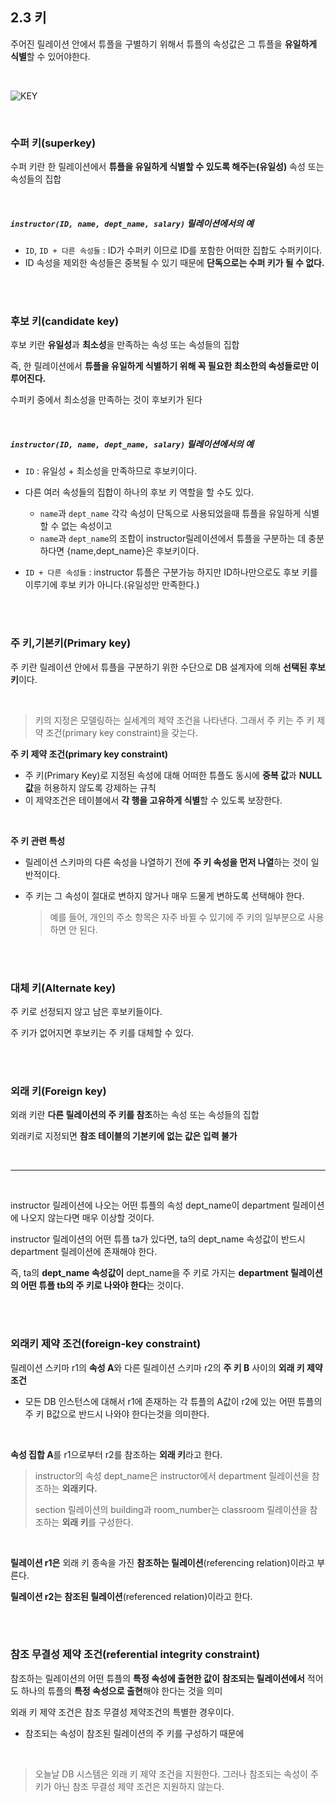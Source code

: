 ## 2.3 키

주어진 릴레이션 안에서 튜플을 구별하기 위해서 튜플의 속성값은 그 튜플을 **유일하게 식별**할 수 있어야한다.

<br/>

![KEY](https://github.com/user-attachments/assets/b179971f-685b-4061-a73d-06e759900613)

<br/>

### 수퍼 키(superkey)

수퍼 키란 한 릴레이션에서 **튜플을 유일하게 식별할 수 있도록 해주는(유일성)** 속성 또는 속성들의 집합

<br/>

##### `instructor(ID, name, dept_name, salary)` 릴레이션에서의 예

- `ID`,   `ID + 다른 속성들` : ID가 수퍼키 이므로 ID를 포함한 어떠한 집합도 수퍼키이다.
- ID 속성을 제외한 속성들은 중복될 수 있기 때문에 **단독으로는 수퍼 키가 될 수 없다.**

<br/>

<br/>

### 후보 키(candidate key)

후보 키란 **유일성**과 **최소성**을 만족하는 속성 또는 속성들의 집합

즉, 한 릴레이션에서 **튜플을 유일하게 식별하기 위해 꼭 필요한 최소한의 속성들로만 이루어진다.**

수퍼키 중에서 최소성을 만족하는 것이 후보키가 된다

<br/>

##### `instructor(ID, name, dept_name, salary)` 릴레이션에서의 예

- `ID` : 유일성 + 최소성을 만족하므로 후보키이다.

- 다른 여러 속성들의 집합이 하나의 후보 키 역할을 할 수도 있다.
  - `name`과 `dept_name` 각각 속성이 단독으로 사용되었을때 튜플을 유일하게 식별할 수 없는 속성이고
  - `name`과 `dept_name`의 조합이 instructor릴레이션에서 튜플을 구분하는 데 충분하다면 {name,dept_name}은 후보키이다.
- `ID + 다른 속성들` :  instructor 튜플은 구분가능 하지만 ID하나만으로도 후보 키를 이루기에 후보 키가 아니다.(유일성만 만족한다.)

<br/>

<br/>

### 주 키,기본키(Primary key)

주 키란 릴레이션 안에서 튜플을 구분하기 위한 수단으로 DB 설계자에 의해 **선택된 후보키**이다.

<br/>

> 키의 지정은 모델링하는 실세계의 제약 조건을 나타낸다. 그래서  주 키는 주 키 제약 조건(primary key constraint)을 갖는다.

**주 키 제약 조건(primary key constraint)**

- 주 키(Primary Key)로 지정된 속성에 대해 어떠한 튜플도 동시에 **중복 값**과 **NULL 값**을 허용하지 않도록 강제하는 규칙
- 이 제약조건은 테이블에서 **각 행을 고유하게 식별**할 수 있도록 보장한다.

<br/>

**주 키 관련 특성**

- 릴레이션 스키마의 다른 속성을 나열하기 전에 **주 키 속성을 먼저 나열**하는 것이 일반적이다.

- 주 키는 그 속성이 절대로 변하지 않거나 매우 드물게 변하도록 선택해야 한다.

  > 예를 들어, 개인의 주소 항목은 자주 바뀔 수 있기에 주 키의 일부분으로 사용하면 안 된다.

<br/>

<br/>

### 대체 키(Alternate key)

주 키로 선정되지 않고 남은 후보키들이다.

주 키가 없어지면 후보키는 주 키를 대체할 수 있다.

<br/>

<br/>

### 외래 키(Foreign key)

외래 키란 **다른 릴레이션의 주 키를 참조**하는 속성 또는 속성들의 집합

외래키로 지정되면 **참조 테이블의 기본키에 없는 값은 입력 불가**

<br/>

-------

<br/>

instructor 릴레이션에 나오는 어떤 튜플의 속성 dept_name이 department 릴레이션에 나오지 않는다면 매우 이상할 것이다. 

instructor 릴레이션의 어떤 튜플 ta가 있다면, ta의 dept_name 속성값이 반드시 department 릴레이션에 존재해야 한다.

즉, ta의 **dept_name 속성값이** dept_name을 주 키로 가지는 **department 릴레이션의 어떤 튜플 tb의 주 키로 나와야 한다**는 것이다.

<br/>

<br/>

### 외래키 제약 조건(foreign-key constraint)

릴레이션 스키마 r1의 **속성 A**와 다른 릴레이션 스키마 r2의 **주 키 B** 사이의 **외래 키 제약 조건**

- 모든 DB 인스턴스에 대해서 r1에 존재하는 각 튜플의 A값이 r2에 있는 어떤 튜플의 주 키 B값으로 반드시 나와야 한다는것을 의미한다.

<br/>

**속성 집합 A**를 r1으로부터 r2를 참조하는 **외래 키**라고 한다.

> instructor의 속성  dept_name은 instructor에서 department 릴레이션을  참조하는 **외래키다.**
>
> section 릴레이션의  building과 room_number는 classroom 릴레이션을 참조하는 **외래 키**를 구성한다.

<br/>

**릴레이션 r1은** 외래 키 종속을 가진 **참조하는 릴레이션**(referencing relation)이라고 부른다.

**릴레이션 r2는** **참조된 릴레이션**(referenced relation)이라고 한다.

<br/>

<br/>

### 참조 무결성 제약 조건(referential integrity constraint)

참조하는 릴레이션의 어떤 튜플의 **특정 속성에 출현한 값이** **참조되는 릴레이션에서** 적어도 하나의 튜플의 **특정 속성으로 출현**해야 한다는 것을 의미

외래 키 제약 조건은 참조 무결성 제약조건의 특별한 경우이다.

- 참조되는 속성이 참조된 릴레이션의 주 키를 구성하기 때문에 

<br/>

> 오늘날 DB 시스템은 외래 키 제약 조건을 지원한다. 그러나 참조되는 속성이 주 키가 아닌 참조 무결성 제약 조건은 지원하지 않는다.